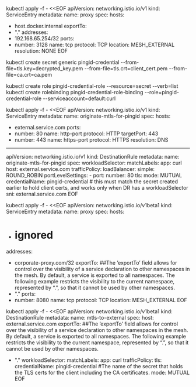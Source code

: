 kubectl apply -f - <<EOF
apiVersion: networking.istio.io/v1
kind: ServiceEntry
metadata:
  name: proxy
spec:
  hosts:
  - host.docker.internal
  exportTo:
  - "."
  addresses: 
  - 192.168.65.254/32
  ports:
  - number: 3128
    name: tcp
    protocol: TCP
  location: MESH_EXTERNAL
  resolution: NONE
EOF


kubectl create secret generic pingid-credential --from-file=tls.key=decrypted_key.pem --from-file=tls.crt=client_cert.pem --from-file=ca.crt=ca.pem

kubectl create role pingid-credential-role --resource=secret --verb=list
kubectl create rolebinding pingid-credential-role-binding --role=pingid-credential-role --serviceaccount=default:curl



kubectl apply -f - <<EOF
apiVersion: networking.istio.io/v1
kind: ServiceEntry
metadata:
  name: originate-mtls-for-pingid
spec:
  hosts:
  - external.service.com
  ports:
  - number: 80
    name: http-port
    protocol: HTTP
    targetPort: 443
  - number: 443
    name: https-port
    protocol: HTTPS
  resolution: DNS
---
apiVersion: networking.istio.io/v1
kind: DestinationRule
metadata:
  name: originate-mtls-for-pingid
spec:
  workloadSelector:
    matchLabels:
      app: curl
  host: external.service.com
  trafficPolicy:
    loadBalancer:
      simple: ROUND_ROBIN
    portLevelSettings:
    - port:
        number: 80
      tls:
        mode: MUTUAL
        credentialName: pingid-credential # this must match the secret created earlier to hold client certs, and works only when DR has a workloadSelector
        sni: external.service.com
EOF



kubectl apply -f - <<EOF
apiVersion: networking.istio.io/v1beta1
kind: ServiceEntry
metadata:
  name: proxy
spec:
  hosts:
  -  # ignored
  addresses:
  - corporate-proxy.com/32
  exportTo: ##The ’exportTo’ field allows for control over the visibility of a service declaration to other namespaces in the mesh. By default, a service is exported to all namespaces. The following example restricts the visibility to the current namespace, represented by “.”, so that it cannot be used by other namespaces.
  - "."
  ports:
  - number: 8080
    name: tcp
    protocol: TCP
  location: MESH_EXTERNAL
EOF


kubectl apply -f - <<EOF
apiVersion: networking.istio.io/v1beta1
kind: DestinationRule
metadata:
  name: mtls-to-external
spec:
  host: external.service.com
  exportTo: ##The ’exportTo’ field allows for control over the visibility of a service declaration to other namespaces in the mesh. By default, a service is exported to all namespaces. The following example restricts the visibility to the current namespace, represented by “.”, so that it cannot be used by other namespaces.
  - "."
  workloadSelector:
    matchLabels:
      app: curl
  trafficPolicy:
    tls:
      credentialName: pingid-credential #The name of the secret that holds the TLS certs for the client including the CA certificates. 
      mode: MUTUAL
EOF


